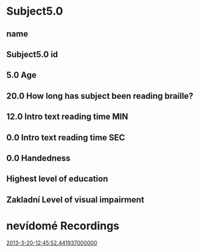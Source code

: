 Subject5.0
=======

name
-----
Subject5.0
id
-----
5.0
Age
-----
20.0
How long has subject been reading braille?
-----
12.0
Intro text reading time MIN
-----
0.0
Intro text reading time SEC
-----
0.0
Handedness
-----

Highest level of education
-----
Zakladní
Level of visual impairment
-----
nevídomé
Recordings
===========
[2013-3-20-12:45:52.441937000000](2013-3-20-12:45:52.441937000000/Recording.md)
